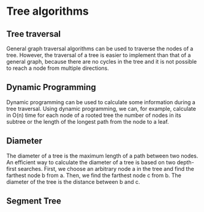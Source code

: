 # Tree algorithms

## Tree traversal

General graph traversal algorithms can be used to traverse the nodes of a tree. However, the traversal of a tree is easier to implement than that of a general graph, because there are no cycles in the tree and it is not possible to reach a node from multiple directions.

## Dynamic Programming

Dynamic programming can be used to calculate some information during a tree traversal. Using dynamic programming, we can, for example, calculate in O(n) time for each node of a rooted tree the number of nodes in its subtree or the length of the longest path from the node to a leaf.

## Diameter

The diameter of a tree is the maximum length of a path between two nodes. An efficient way to calculate the diameter of a tree is based on two depth-first searches. First, we choose an arbitrary node a in the tree and find the farthest node b from a. Then, we find the farthest node c from b. The diameter of the tree is the distance between b and c.

## Segment Tree